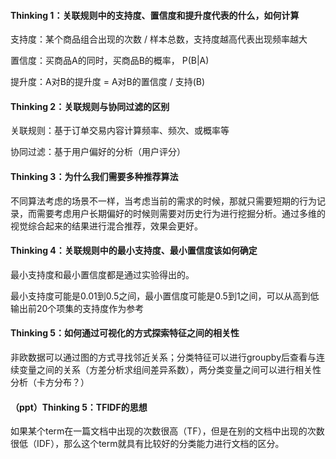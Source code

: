 #### Thinking 1：关联规则中的支持度、置信度和提升度代表的什么，如何计算

支持度：某个商品组合出现的次数 / 样本总数，支持度越高代表出现频率越大

置信度：买商品A的同时，买商品B的概率， P(B|A)

提升度：A对B的提升度 = A对B的置信度 / 支持(B)



#### Thinking 2：关联规则与协同过滤的区别

关联规则：基于订单交易内容计算频率、频次、或概率等

协同过滤：基于用户偏好的分析（用户评分）



#### Thinking 3：为什么我们需要多种推荐算法

不同算法考虑的场景不一样，当考虑当前的需求的时候，那就只需要短期的行为记录，而需要考虑用户长期偏好的时候则需要对历史行为进行挖掘分析。通过多维的视觉综合起来的结果进行混合推荐，效果会更好。



#### Thinking 4：关联规则中的最小支持度、最小置信度该如何确定

最小支持度和最小置信度都是通过实验得出的。

最小支持度可能是0.01到0.5之间，最小置信度可能是0.5到1之间，可以从高到低输出前20个项集的支持度作为参考



#### Thinking 5：如何通过可视化的方式探索特征之间的相关性

非欧数据可以通过图的方式寻找邻近关系；分类特征可以进行groupby后查看与连续变量之间的关系（方差分析求组间差异系数），两分类变量之间可以进行相关性分析（卡方分布？）



#### （ppt）Thinking 5：TFIDF的思想

如果某个term在一篇文档中出现的次数很高（TF），但是在别的文档中出现的次数很低（IDF），那么这个term就具有比较好的分类能力进行文档的区分。